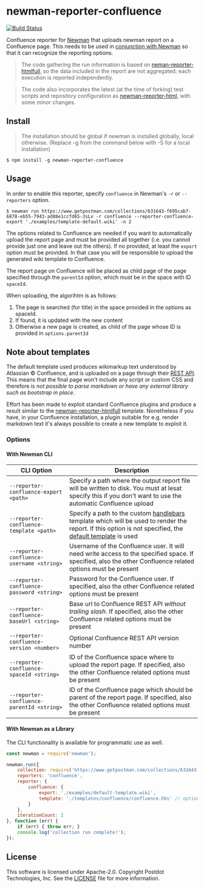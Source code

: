 # newman-reporter-confluence
[![Build Status](https://travis-ci.com/OmbraDiFenice/newman-reporter-confluence.svg?branch=master)](https://travis-ci.com/OmbraDiFenice/newman-reporter-confluence)

Confluence reporter for [Newman](https://github.com/postmanlabs/newman) that uploads newman report on a Confluence page.
This needs to be used in [conjunction with Newman](https://github.com/postmanlabs/newman#external-reporters) so that it can recognize the reporting options.

> The code gathering the run information is based on [neman-reporter-htmlfull](https://github.com/martijnvandervlag/newman-reporter-htmlfull), so the data included in the report are not aggregated; each execution is reported independently. 

> The code also incorporates the latest (at the time of forking) test scripts and repository configuration as [newman-reporter-html](https://github.com/postmanlabs/newman-reporter-html), with some minor changes.

## Install
> The installation should be global if newman is installed globally, local otherwise. (Replace -g from the command below with -S for a local installation)

```console
$ npm install -g newman-reporter-confluence
```

## Usage
In order to enable this reporter, specify `confluence` in Newman's `-r` or `--reporters` option.

```console
$ newman run https://www.getpostman.com/collections/631643-f695cab7-6878-eb55-7943-ad88e1ccfd65-JsLv -r confluence --reporter-confluence-export './examples/template-default.wiki' -n 2
```

The options related to Confluence are needed if you want to automatically upload the report page and must be provided all together
(i.e. you cannot provide just one and leave out the others). If no provided, at least the `export` option must be provided.
In that case you will be responsible to upload the generated wiki template to Confluence.

The report page on Confluence will be placed as child page of the page specified through the `parentId` option, which must be 
in the space with ID `spaceId`.

When uploading, the algorihtm is as follows:
 1. The page is searched (for title) in the space provided in the options as spaceId.
 2. If found, it is updated with the new content
 3. Otherwise a new page is created, as child of the page whose ID is provided in `options.parentId`

## Note about templates
The default template used produces wikimarkup text understood by Atlassian &copy; Confluence, and is uploaded on a page through their [REST API](https://developer.atlassian.com/cloud/confluence/rest/).
This means that the final page won't include any script or custom CSS and therefore *is not possible to parse markdown or have any external library such as bootstrap in place*.

Effort has been made to exploit standard Confluence plugins and produce a result similar to the [newman-reporter-htmlfull](https://github.com/martijnvandervlag/newman-reporter-htmlfull) template.
Nonetheless if you have, in your Confluence installation, a plugin suitable for e.g. render markdown text it's always possible to create a new template to exploit it. 

### Options

#### With Newman CLI

| CLI Option  | Description       |
|-------------|-------------------|
| `--reporter-confluence-export <path>` | Specify a path where the output report file will be written to disk. You must at lesat specify this if you don't want to use the automatic Confluence upload |
| `--reporter-confluence-template <path>` | Specify a path to the custom [handlebars](https://handlebarsjs.com/) template which will be used to render the report. If this option is not specified, the [default template](https://github.com/OmbraDiFenice/newman-reporter-confluence/blob/master/templates/confluence/confluence.hbs) is used |
| `--reporter-confluence-username <string>` | Username of the Confluence user. It will need write access to the specified space. If specified, also the other Confluence related options must be present |
| `--reporter-confluence-password <string>` | Password for the Confluence user.  If specified, also the other Confluence related options must be present |
| `--reporter-confluence-baseUrl <string>` | Base url to Confluence REST API _without trailing slash_. If specified, also the other Confluence related options must be present |
| `--reporter-confluence-version <number>` | Optional Confluence REST API version number|
| `--reporter-confluence-spaceId <string>` | ID of the Confluence space where to upload the report page. If specified, also the other Confluence related options must be present |
| `--reporter-confluence-parentId <string>` | ID of the Confluence page which should be parent of the report page. If specified, also the other Confluence related options must be present |

#### With Newman as a Library
The CLI functionality is available for programmatic use as well.

```javascript
const newman = require('newman');

newman.run({
    collection: require('https://www.getpostman.com/collections/631643-f695cab7-6878-eb55-7943-ad88e1ccfd65-JsLv'), // can also provide a URL or path to a local JSON file.
    reporters: 'confluence',
    reporter: {
        confluence: {
            export: './examples/default-template.wiki',
            template: './templates/confluence/confluence.hbs' // optional, this will be picked up relative to the directory that Newman runs in.
        }
    },
	iterationCount: 2
}, function (err) {
	if (err) { throw err; }
    console.log('collection run complete!');
});
```

## License
This software is licensed under Apache-2.0. Copyright Postdot Technologies, Inc. See the [LICENSE](LICENSE.md) file for more information.
